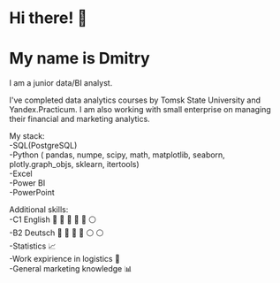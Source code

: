 # Hi there!  :wave:
# My name is Dmitry
I am a junior data/BI analyst.

I've completed data analytics courses by Tomsk State University and Yandex.Practicum.
I am also working with small enterprise on managing their financial and marketing analytics.

My stack:
<br>
-SQL(PostgreSQL)
<br>
-Python ( pandas, numpe, scipy, math, matplotlib, seaborn, plotly.graph_objs, sklearn, itertools)
<br>
-Excel
<br>
-Power BI
<br>
-PowerPoint

Additional skills:
<br>
-C1 English :red_circle: :red_circle: :red_circle: :red_circle: :red_circle:  :white_circle:
<br>
-B2 Deutsch :red_circle: :red_circle: :red_circle: :red_circle: :white_circle: :white_circle:
<br>
-Statistics :chart_with_upwards_trend:
<br>
-Work expirience in logistics :ship:
<br>
-General marketing knowledge :bar_chart:
